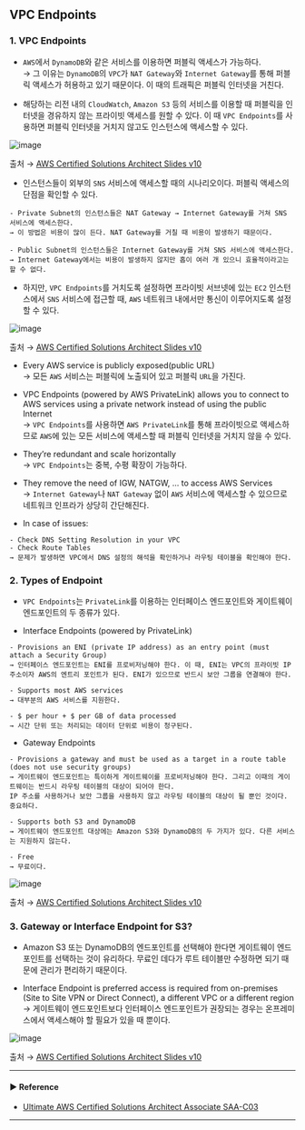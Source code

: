 ## VPC Endpoints
### 1. VPC Endpoints
- `AWS`에서 `DynamoDB`와 같은 서비스를 이용하면 퍼블릭 액세스가 가능하다.  
→ 그 이유는 `DynamoDB`의 `VPC`가 `NAT Gateway`와 `Internet Gateway`를 통해 퍼블릭 액세스가 허용하고 있기 때문이다. 이 때의 트래픽은 퍼블릭 인터넷을 거친다.

- 해당하는 리전 내의 `CloudWatch`, `Amazon S3` 등의 서비스를 이용할 때 퍼블릭을 인터넷을 경유하지 않는 프라이빗 액세스를 원할 수 있다. 이 때 `VPC Endpoints`를 사용하면 퍼블릭 인터넷을 거치지 않고도 인스턴스에 액세스할 수 있다.

![image](https://github.com/sanguk2794/AWS/assets/97398071/efb87b3e-bf8b-447f-a235-f9b862084481)

출처 → [AWS Certified Solutions Architect Slides v10](https://courses.datacumulus.com/downloads/certified-solutions-architect-pn9/)

- 인스턴스들이 외부의 `SNS` 서비스에 액세스할 때의 시나리오이다. 퍼블릭 액세스의 단점을 확인할 수 있다.
~~~
- Private Subnet의 인스턴스들은 NAT Gateway → Internet Gateway를 거쳐 SNS 서비스에 액세스한다.
→ 이 방법은 비용이 많이 든다. NAT Gateway를 거칠 때 비용이 발생하기 때문이다. 

- Public Subnet의 인스턴스들은 Internet Gateway를 거쳐 SNS 서비스에 액세스한다.
→ Internet Gateway에서는 비용이 발생하지 않지만 홉이 여러 개 있으니 효율적이라고는 할 수 없다.
~~~ 

- 하지만, `VPC Endpoints`를 거치도록 설정하면 프라이빗 서브넷에 있는 `EC2` 인스턴스에서 `SNS` 서비스에 접근할 때, `AWS` 네트워크 내에서만 통신이 이루어지도록 설정할 수 있다.

![image](https://github.com/sanguk2794/AWS/assets/97398071/6bce2f91-35aa-4c9b-8fb8-14bd556ec8c2)

출처 → [AWS Certified Solutions Architect Slides v10](https://courses.datacumulus.com/downloads/certified-solutions-architect-pn9/)

- Every AWS service is publicly exposed(public URL)  
→ 모든 `AWS` 서비스는 퍼블릭에 노출되어 있고 퍼블릭 `URL`을 가진다.

- VPC Endpoints (powered by AWS PrivateLink) allows you to connect to AWS services using a private network instead of using the public Internet  
→ `VPC Endpoints`를 사용하면 `AWS PrivateLink`를 통해 프라이빗으로 액세스하므로 `AWS`에 있는 모든 서비스에 액세스할 때 퍼블릭 인터넷을 거치지 않을 수 있다.

- They’re redundant and scale horizontally  
→ `VPC Endpoints`는 중복, 수평 확장이 가능하다.

- They remove the need of IGW, NATGW, … to access AWS Services  
→ `Internet Gateway`나 `NAT Gateway` 없이 `AWS` 서비스에 액세스할 수 있으므로 네트워크 인프라가 상당히 간단해진다.

- In case of issues:
~~~
- Check DNS Setting Resolution in your VPC
- Check Route Tables
→ 문제가 발생하면 VPC에서 DNS 설정의 해석을 확인하거나 라우팅 테이블을 확인해야 한다.
~~~

### 2. Types of Endpoint
- `VPC Endpoints`는 `PrivateLink`를 이용하는 인터페이스 엔드포인트와 게이트웨이 엔드포인트의 두 종류가 있다.

- Interface Endpoints (powered by PrivateLink)
~~~
- Provisions an ENI (private IP address) as an entry point (must attach a Security Group)
→ 인터페이스 엔드포인트는 ENI를 프로비저닝해야 한다. 이 때, ENI는 VPC의 프라이빗 IP 주소이자 AWS의 엔트리 포인트가 된다. ENI가 있으므로 반드시 보안 그룹을 연결해야 한다.

- Supports most AWS services
→ 대부분의 AWS 서비스를 지원한다.

- $ per hour + $ per GB of data processed
→ 시간 단위 또는 처리되는 데이터 단위로 비용이 청구된다.
~~~

- Gateway Endpoints
~~~
- Provisions a gateway and must be used as a target in a route table (does not use security groups)
→ 게이트웨이 엔드포인트는 특이하게 게이트웨이를 프로비저닝해야 한다. 그리고 이때의 게이트웨이는 반드시 라우팅 테이블의 대상이 되어야 한다. 
IP 주소를 사용하거나 보안 그룹을 사용하지 않고 라우팅 테이블의 대상이 될 뿐인 것이다. 중요하다.

- Supports both S3 and DynamoDB
→ 게이트웨이 엔드포인트 대상에는 Amazon S3와 DynamoDB의 두 가지가 있다. 다른 서비스는 지원하지 않는다.

- Free
→ 무료이다.
~~~

![image](https://github.com/sanguk2794/AWS/assets/97398071/069f2376-da33-49fd-91ce-c13da3c6f9c3)

출처 → [AWS Certified Solutions Architect Slides v10](https://courses.datacumulus.com/downloads/certified-solutions-architect-pn9/)

### 3. Gateway or Interface Endpoint for S3?
- Amazon S3 또는 DynamoDB의 엔드포인트를 선택해야 한다면 게이트웨이 엔드포인트를 선택하는 것이 유리하다. 무료인 데다가 루트 테이블만 수정하면 되기 때문에 관리가 편리하기 때문이다.

- Interface Endpoint is preferred access is required from on-premises (Site to Site VPN or Direct Connect), a different VPC or a different region  
→ 게이트웨이 엔드포인트보다 인터페이스 엔드포인트가 권장되는 경우는 온프레미스에서 액세스해야 할 필요가 있을 때 뿐이다.

![image](https://github.com/sanguk2794/AWS/assets/97398071/6719029b-623f-44e1-a089-cee118d43fd6)

출처 → [AWS Certified Solutions Architect Slides v10](https://courses.datacumulus.com/downloads/certified-solutions-architect-pn9/)

---
#### ▶ Reference
- [Ultimate AWS Certified Solutions Architect Associate SAA-C03](https://www.udemy.com/course/aws-certified-solutions-architect-associate-saa-c03/)
---